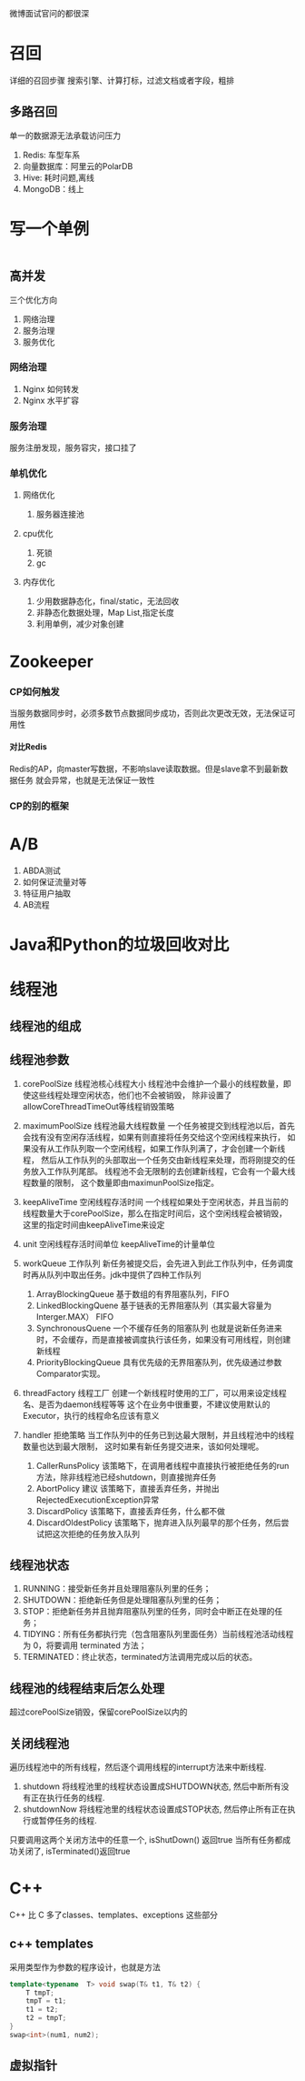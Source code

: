 微博面试官问的都很深
# 召回
详细的召回步骤
搜索引擎、计算打标，过滤文档或者字段，粗排

## 多路召回
单一的数据源无法承载访问压力
1. Redis: 车型车系 
2. 向量数据库：阿里云的PolarDB
3. Hive: 耗时问题,离线
4. MongoDB：线上

# 写一个单例
```java

```
## 高并发
三个优化方向
1. 网络治理
2. 服务治理
3. 服务优化
### 网络治理
1. Nginx 如何转发
2. Nginx 水平扩容

### 服务治理
服务注册发现，服务容灾，接口挂了


### 单机优化
1. 网络优化
    1. 服务器连接池

2. cpu优化
    1. 死锁
    2. gc
3. 内存优化
    1. 少用数据静态化，final/static，无法回收
    2. 非静态化数据处理，Map List,指定长度
    3. 利用单例，减少对象创建

# Zookeeper
### CP如何触发
当服务数据同步时，必须多数节点数据同步成功，否则此次更改无效，无法保证可用性

#### 对比Redis
Redis的AP，向master写数据，不影响slave读取数据。但是slave拿不到最新数据任务
就会异常，也就是无法保证一致性
### CP的别的框架

# A/B
1. ABDA测试
2. 如何保证流量对等
3. 特征用户抽取
4. AB流程

# Java和Python的垃圾回收对比

# 线程池
## 线程池的组成

## 线程池参数
1. corePoolSize 线程池核心线程大小
    线程池中会维护一个最小的线程数量，即使这些线程处理空闲状态，他们也不会被销毁，
    除非设置了allowCoreThreadTimeOut等线程销毁策略
2. maximumPoolSize 线程池最大线程数量
    一个任务被提交到线程池以后，首先会找有没有空闲存活线程，如果有则直接将任务交给这个空闲线程来执行，
    如果没有从工作队列取一个空闲线程，如果工作队列满了，才会创建一个新线程，
    然后从工作队列的头部取出一个任务交由新线程来处理，而将刚提交的任务放入工作队列尾部。
    线程池不会无限制的去创建新线程，它会有一个最大线程数量的限制，
    这个数量即由maximunPoolSize指定。

3. keepAliveTime 空闲线程存活时间
    一个线程如果处于空闲状态，并且当前的线程数量大于corePoolSize，那么在指定时间后，这个空闲线程会被销毁，
    这里的指定时间由keepAliveTime来设定

4. unit 空闲线程存活时间单位
    keepAliveTime的计量单位

5. workQueue 工作队列
    新任务被提交后，会先进入到此工作队列中，任务调度时再从队列中取出任务。jdk中提供了四种工作队列
    1. ArrayBlockingQueue 基于数组的有界阻塞队列，FIFO
    2. LinkedBlockingQuene 基于链表的无界阻塞队列（其实最大容量为Interger.MAX） FIFO
    3. SynchronousQuene  一个不缓存任务的阻塞队列 也就是说新任务进来时，不会缓存，而是直接被调度执行该任务，如果没有可用线程，则创建新线程
    4. PriorityBlockingQueue 具有优先级的无界阻塞队列，优先级通过参数Comparator实现。
6. threadFactory 线程工厂
    创建一个新线程时使用的工厂，可以用来设定线程名、是否为daemon线程等等
    这个在业务中很重要，不建议使用默认的Executor，执行的线程命名应该有意义
7. handler 拒绝策略
    当工作队列中的任务已到达最大限制，并且线程池中的线程数量也达到最大限制，
    这时如果有新任务提交进来，该如何处理呢。
    1. CallerRunsPolicy 
        该策略下，在调用者线程中直接执行被拒绝任务的run方法，除非线程池已经shutdown，则直接抛弃任务
    2. AbortPolicy 建议
        该策略下，直接丢弃任务，并抛出RejectedExecutionException异常
    3. DiscardPolicy
        该策略下，直接丢弃任务，什么都不做
    4. DiscardOldestPolicy
        该策略下，抛弃进入队列最早的那个任务，然后尝试把这次拒绝的任务放入队列
## 线程池状态
1. RUNNING：接受新任务并且处理阻塞队列里的任务；
2. SHUTDOWN：拒绝新任务但是处理阻塞队列里的任务；
3. STOP：拒绝新任务并且抛弃阻塞队列里的任务，同时会中断正在处理的任务；
4. TIDYING：所有任务都执行完（包含阻塞队列里面任务）当前线程池活动线程为 0，将要调用 terminated 方法；
5. TERMINATED：终止状态，terminated方法调用完成以后的状态。
        
## 线程池的线程结束后怎么处理
超过corePoolSize销毁，保留corePoolSize以内的

## 关闭线程池
遍历线程池中的所有线程，然后逐个调用线程的interrupt方法来中断线程.
1. shutdown
    将线程池里的线程状态设置成SHUTDOWN状态, 然后中断所有没有正在执行任务的线程.
2. shutdownNow
    将线程池里的线程状态设置成STOP状态, 然后停止所有正在执行或暂停任务的线程.

只要调用这两个关闭方法中的任意一个, isShutDown() 返回true
当所有任务都成功关闭了, isTerminated()返回true

# C++ 
C++ 比 C 多了classes、templates、exceptions 这些部分
## c++ templates
采用类型作为参数的程序设计，也就是方法
```c++
template<typename  T> void swap(T& t1, T& t2) {
    T tmpT;
    tmpT = t1;
    t1 = t2;
    t2 = tmpT;
}
swap<int>(num1, num2);
```
## 虚拟指针

